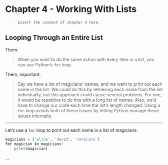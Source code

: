 # Chapter 4 - Working With Lists

> `Insert the content of chapter 4 here.`

## Looping Through an Entire List

Them:
> When you want to do the same action with every item in a list, you can use Python’s `for` loop.

Them, important:
> Say we have a list of magicians’ names, and we want to print out each name in the list. We could do this by retrieving each name from the list individually, but this approach could cause several problems. For one, it would be repetitive to do this with a long list of names. Also, we’d have to change our code each time the list’s length changed. Using a `for` loop avoids both of these issues by letting Python manage these issues internally.

---

Let’s use a `for` loop to print out each name in a list of magicians:

```python
magicians = ['alice', 'david', 'carolina']
for magician in magicians:
    print(magician)
```

...
